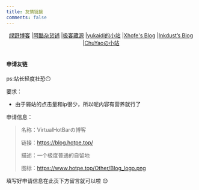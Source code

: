 ```yaml
---
title: 友情链接
comments: false
---
```


<div style="text-align: center;"><a target="_blank" rel="noopener" href="https://blog.rzly.net/">绿野博客</a> |<a target="_blank" rel="noopener" href="https://www.coolexe.com/">阿酷杂货铺</a> |<a target="_blank" rel="noopener" href="https://www.gkcoll.xyz/">极客藏源</a> |<a target="_blank" rel="noopener" href="https://yukaidi.top/">yukaidi的小站</a> |<a target="_blank" rel="noopener" href="https://nn.ci">Xhofe's Blog</a> |<a target="_blank" rel="noopener" href="https://blog.inkdust.top/">Inkdust’s Blog</a> |<a target="_blank" rel="noopener" href="https://omowow.cn/">ChuYaoの小站</a> 
</div>

</br>

<h4 id="申请友链"><a href="#申请友链" class="headerlink" title="申请友链"></a>申请友链</h4><p>ps:站长轻度社恐😶</p>
<p>要求：</p>
<ul>
<li>由于屑站的点击量和ip很少，所以呢内容有营养就行了</li>
</ul>
<p>申请信息：</p>
<blockquote>
<p>名称：VirtualHotBarの博客</p>
<p>链接：<a target="_blank" rel="noopener" href="https://blog.hotpe.top/">https://blog.hotpe.top/</a></p>
<p>描述：一个极度普通的自留地</p>
<p>图标：<a target="_blank" rel="noopener" href="https://www.hotpe.top/Other/Blog_logo.png">https://www.hotpe.top/Other/Blog_logo.png</a></p>
</blockquote>
<p>填写好申请信息在此页下方留言就可以啦 😊</p>

